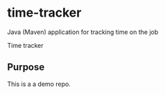 # time-tracker
Java (Maven) application for tracking time on the job

Time tracker

## Purpose
This is a a demo repo.
